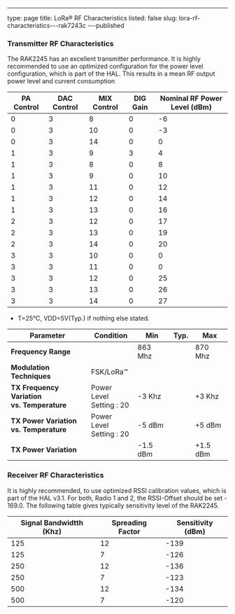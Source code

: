 ---
type: page
title: LoRa® RF Characteristics
listed: false
slug: lora-rf-characteristics---rak7243c
---published

### Transmitter RF Characteristics

The RAK2245 has an excellent transmitter performance. It is highly
recommended to use an optimized configuration for the power level
configuration, which is part of the HAL. This results in a mean RF output power
level and current consumption

| **PA Control** | **DAC Control** | **MIX Control** | **DIG Gain** | **Nominal RF Power Level (dBm)** | 
| ---- | ---- | ---- | ---- | ---- | 
| 0 | 3 | 8 | 0 | -6 | 
| 0 | 3 | 10 | 0 | -3 | 
| 0 | 3 | 14 | 0 | 0 | 
| 1 | 3 | 9 | 3 | 4 | 
| 1 | 3 | 8 | 0 | 8 | 
| 1 | 3 | 9 | 0 | 10 | 
| 1 | 3 | 11 | 0 | 12 | 
| 1 | 3 | 12 | 0 | 14 | 
| 1 | 3 | 13 | 0 | 16 | 
| 2 | 3 | 12 | 0 | 17 | 
| 2 | 3 | 13 | 0 | 19 | 
| 2 | 3 | 14 | 0 | 20 | 
| 3 | 3 | 10 | 0 | 0 | 
| 3 | 3 | 11 | 0 | 0 | 
| 3 | 3 | 12 | 0 | 25 | 
| 3 | 3 | 13 | 0 | 26 | 
| 3 | 3 | 14 | 0 | 27 | 


- T=25℃, VDD=5V(Typ.) if nothing else stated.

| **Parameter** | **Condition** | **Min** | **Typ.** | **Max** | 
| ---- | ---- | ---- | ---- | ---- | 
| **Frequency Range** |  | 863 Mhz |  | 870 Mhz | 
| **Modulation Techniques** | FSK/LoRa™ |  |  |  | 
| **TX Frequency Variation <br>vs. Temperature** | Power Level<br>Setting : 20 | -3 Khz |  | +3 Khz | 
| **TX Power Variation <br>vs. Temperature** | Power Level<br>Setting : 20 | -5 dBm |  | +5 dBm | 
| **TX Power Variation** |  | -1.5 dBm |  | +1.5 dBm | 


### Receiver RF Characteristics

It is highly recommended, to use optimized RSSI calibration values, which is
part of the HAL v3.1. For both, Radio 1 and 2, the RSSI-Offset should be set - 169.0. The following table gives typically sensitivity level of the RAK2245.

| **Signal Bandwidtth (Khz)** | **Spreading Factor** | **Sensitivity (dBm)** | 
| ---- | ---- | ---- | 
| 125 | 12 | -139 | 
| 125 | 7 | -126 | 
| 250 | 12 | -136 | 
| 250 | 7 | -123 | 
| 500 | 12 | -134 | 
| 500 | 7 | -120 | 


